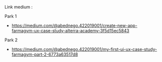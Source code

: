 Link medium :

Park 1
- https://medium.com/@abednego.422019001/create-new-app-farmagym-ux-case-study-alterra-academy-3f5d15ec5843

Park 2
- https://medium.com/@abednego.422019001/my-first-ui-ux-case-study-farmagym-part-2-6773a63517d8